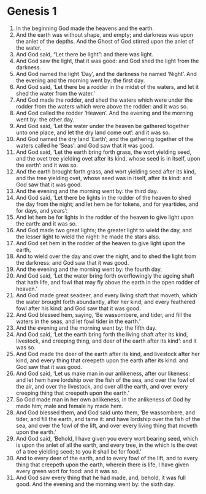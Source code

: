 # Genesis 1

1. In the beginning God made the heavens and the earth.
2. And the earth was without shape, and empty; and darkness was upon the anlet
   of the depths. And the Ghost of God stirred upon the anlet of the water.
3. And God said, “Let there be light”: and there was light.
4. And God saw the light, that it was good: and God shed the light from the
   darkness.
5. And God named the light ‘Day’, and the darkness he named ‘Night’. And the
   evening and the morning went by: the first day.
6. And God said, ‘Let there be a rodder in the midst of the waters, and let it
   shed the water from the water.’
7. And God made the rodder, and shed the waters which were under the rodder
   from the waters which were above the rodder: and it was so.
8. And God called the rodder ‘Heaven’. And the evening and the morning went by:
   the other day.
9. And God said, ‘Let the water under the heaven be gathered together unto one
   place, and let the dry land come out’: and it was so.
10. And God named the dry land ‘Earth’; and the gathering together of the
    waters called he ‘Seas’: and God saw that it was good.
11. And God said, ‘Let the earth bring forth grass, the wort yielding seed, and
    the ovet tree yielding ovet after its kind, whose seed is in itself, upon
    the earth’: and it was so.
12. And the earth brought forth grass, and wort yielding seed after its kind,
    and the tree yielding ovet, whose seed was in itself, after its kind: and
    God saw that it was good.
13. And the evening and the morning went by: the third day.
14. And God said, ‘Let there be lights in the rodder of the heaven to shed the
    day from the night; and let hem be for tokens, and for yeartides, and for
    days, and years’:
15. And let hem be for lights in the rodder of the heaven to give light upon
    the earth: and it was so.
16. And God made two great lights; the greater light to wield the day, and the
    lesser light to wield the night: he made the stars also.
17. And God set hem in the rodder of the heaven to give light upon the earth,
18. And to wield over the day and over the night, and to shed the light from
    the darkness: and God saw that it was good.
19. And the evening and the morning went by: the fourth day.
20. And God said, ‘Let the water bring forth overflowingly the agoing shaft
    that hath life, and fowl that may fly above the earth in the open rodder of
    heaven.’
21. And God made great seadeer, and every living shaft that moveth, which the
    water brought forth abundantly, after her kind, and every feathered fowl
    after his kind: and God saw that it was good.
22. And God blessed hem, saying, ‘Be wassombere, and tider, and fill the waters
    in the seas, and let fowl tider in the earth.’
23. And the evening and the morning went by: the fifth day.
24. And God said, ‘Let the earth bring forth the living shaft after its kind,
    livestock, and creeping thing, and deer of the earth after its kind’: and
    it was so.
25. And God made the deer of the earth after its kind, and livestock after her
    kind, and every thing that creepeth upon the earth after its kind: and God
    saw that it was good.
26. And God said, ‘Let us make man in our anlikeness, after our likeness: and
    let hem have lordship over the fish of the sea, and over the fowl of the
    air, and over the livestock, and over all the earth, and over every
    creeping thing that creepeth upon the earth.’
27. So God made man in her own anlikeness, in the anlikeness of God hy made
    him; male and female hy made hem.
28. And God blessed them, and God said unto them, ‘Be wassombere, and tider,
    and fill the earth, and tame it: and have lordship over the fish of the
    sea, and over the fowl of the lift, and over every living thing that moveth
    upon the earth.’
29. And God said, ‘Behold, I have given you every wort bearing seed, which is
    upon the anlet of all the earth, and every tree, in the which is the ovet
    of a tree yielding seed; to you it shall be for food.’
30. And to every deer of the earth, and to every fowl of the lift, and to every
    thing that creepeth upon the earth, wherein there is life, I have given
    every green wort for food: and it was so.
31. And God saw every thing that he had made, and, behold, it was full good.
    And the evening and the morning went by: the sixth day.

<!-- Abbreviations -->


<!-- Footnotes -->


<!-- BUFFER -->
